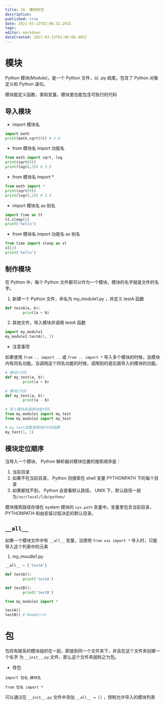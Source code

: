 ```yaml
---
title: 16. 模块和包
description: 
published: true
date: 2021-03-13T02:06:32.203Z
tags: 
editor: markdown
dateCreated: 2021-03-13T02:06:08.485Z
---
```


# 模块

Python 模块(Module)，是⼀个 Python ⽂件，以 .py 结尾，包含了 Python 对象定义和 Python 语句。

模块能定义函数，类和变量，模块⾥也能包含可执⾏的代码

## 导⼊模块

- import 模块名

```python
import math
print(math.sqrt(9)) # 3.0
```

- from 模块名 import 功能名

```python
from math import sqrt, log
print(sqrt(9))
print(log(8,2)) # 3.0
```

- from 模块名 import *

```python
from math import *
print(sqrt(9))
print(log(8,2)) # 3.0
```

- import 模块名 as 别名

```python
import time as tt
tt.sleep(2)
print('hello')
```

- from 模块名 import 功能名 as 别名

```python
from time import sleep as sl
sl(2)
print('hello')
```

## 制作模块

在 Python 中，每个 Python ⽂件都可以作为⼀个模块，模块的名字就是⽂件的名字。


1. 新建⼀个 Python ⽂件，命名为 my_module1.py ，并定义 testA 函数

```python
def testA(a, b):
		print(a + b)
```

2. 其他文件，导入模块并调用 testA 函数

```python
import my_module1
my_module1.testA(1, 1)
```

- 注意事项

如果使⽤ `from .. import ..` 或 `from .. import *` 导⼊多个模块的时候，且模块内有同名功能。当调⽤这个同名功能的时候，调⽤到的是后⾯导⼊的模块的功能。

```python
# 模块1代码
def my_test(a, b):
		print(a + b)
    
# 模块2代码
def my_test(a, b):
		print(a - b)
    
# 导⼊模块和调⽤功能代码
from my_module1 import my_test
from my_module2 import my_test

# my_test函数是模块2中的函数
my_test(1, 1)
```

## 模块定位顺序

当导⼊⼀个模块， Python 解析器对模块位置的搜索顺序是：

1. 当前⽬录
2. 如果不在当前⽬录， Python 则搜索在 shell 变量 PYTHONPATH 下的每个⽬录
3. 如果都找不到， Python 会查看默认路径。 UNIX 下，默认路径⼀般为`/usr/local/lib/python/`

模块搜索路径存储在 system 模块的 `sys.path` 变量中。变量⾥包含当前⽬录，PYTHONPATH 和由安装过程决定的默认⽬录。


## `__all__`

如果⼀个模块⽂件中有 `__all__` 变量，当使⽤ `from xxx import *` 导⼊时，只能导⼊这个列表中的元素

1. my_moudle1.py

```python
__all__ = ['testA']

def testA():
		print('testA')

def testB():
		print('testB')
```

```python
from my_module1 import *

testA()
testB() # NameError
```

# 包

包将有联系的模块组织在⼀起，即放到同⼀个⽂件夹下，并且在这个⽂件夹创建⼀个名字
为 `__init__.py` ⽂件，那么这个⽂件夹就称之为包。

- 导包

```
import 包名.模块名

from 包名 import *
```

可以通过在 `__init__.py` ⽂件中添加 `__all__ = []` ，控制允许导⼊的模块列表
